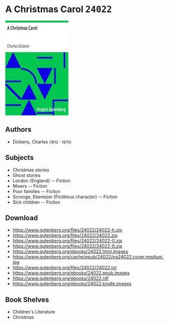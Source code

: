 # A Christmas Carol <kbd>24022</kbd>

![](./cover.medium.jpg "")

## Authors


 - Dickens, Charles <small>(1812 - 1870)</small>

## Subjects


 - Christmas stories
 - Ghost stories
 - London (England) -- Fiction
 - Misers -- Fiction
 - Poor families -- Fiction
 - Scrooge, Ebenezer (Fictitious character) -- Fiction
 - Sick children -- Fiction

## Download


 - https://www.gutenberg.org/files/24022/24022-h.zip
 - https://www.gutenberg.org/files/24022/24022.zip
 - https://www.gutenberg.org/files/24022/24022-0.zip
 - https://www.gutenberg.org/files/24022/24022-8.zip
 - https://www.gutenberg.org/ebooks/24022.html.images
 - https://www.gutenberg.org/cache/epub/24022/pg24022.cover.medium.jpg
 - https://www.gutenberg.org/files/24022/24022.txt
 - https://www.gutenberg.org/ebooks/24022.epub.images
 - https://www.gutenberg.org/ebooks/24022.rdf
 - https://www.gutenberg.org/ebooks/24022.kindle.images

## Book Shelves


 - Children's Literature
 - Christmas
